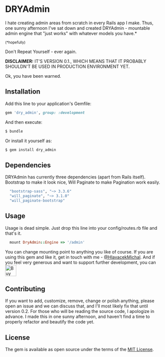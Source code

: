 # DRYAdmin
I hate creating admin areas from scratch in every Rails app I make. Thus, one sunny afternoon I've sat down and created DRYAdmin - mountable admin engine that "just works" with whatever models you have.*

<sup>(*hopefully)</sup>

Don't Repeat Yourself - ever again.

**DISCLAIMER:** IT'S VERSION 0.1., WHICH MEANS THAT IT PROBABLY SHOULDN'T BE USED IN PRODUCTION ENVIRONMENT YET.

Ok, you have been warned.

## Installation
Add this line to your application's Gemfile:

```ruby
gem 'dry_admin', group: :development
```

And then execute:
```bash
$ bundle
```

Or install it yourself as:
```bash
$ gem install dry_admin
```
## Dependencies
DRYAdmin has currently three dependencies (apart from Rails itself). Bootstrap to make it look nice, Will Paginate to make Pagination work easily.

```ruby
  "bootstrap-sass", "~> 3.3.6"
  "will_paginate", "~> 3.1.0"
  "will_paginate-bootstrap"
```

## Usage
Usage is dead simple. Just drop this line into your config/routes.rb file and that's it.
```ruby
  mount DryAdmin::Engine => '/admin'
```
You can change mounting point to anything you like of course.
If you are using this gem and like it, get in touch with me - [@HlavacekMichal](https://twitter.com/hlavacekmichal). 
And if you feel very generous and want to support further development, you can <a href='https://ko-fi.com/A0482223' target='_blank'><img height='36' style='border:0px;height:36px;' src='https://az743702.vo.msecnd.net/cdn/kofi2.png?v=0' border='0' alt='Buy Me a Coffee at ko-fi.com' /></a>

## Contributing
If you want to add, customize, remove, change or polish anything, please open an issue and we can discuss that, and I'll most likely fix that until version 0.2.
For those who will be reading the source code, I apologize in advance. I made this in one sunny afternoon, and haven't find a time to properly refactor and beautify the code yet.

## License
The gem is available as open source under the terms of the [MIT License](http://opensource.org/licenses/MIT).
